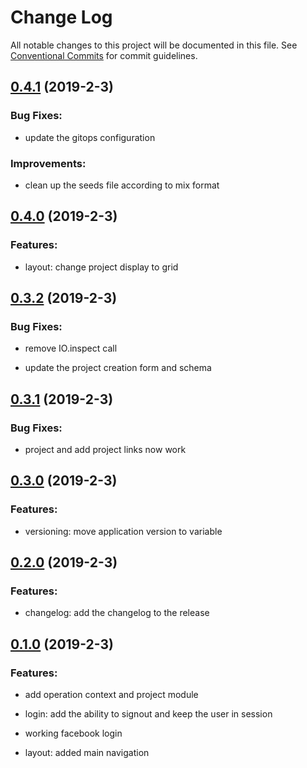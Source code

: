 # Change Log

All notable changes to this project will be documented in this file.
See [Conventional Commits](Https://conventionalcommits.org) for commit guidelines.

<!-- changelog -->

## [0.4.1](https://gitlab.com/amacgregor/shouldibuildthat/compare/0.4.0...0.4.1) (2019-2-3)




### Bug Fixes:

* update the gitops configuration

### Improvements:

* clean up the seeds file according to mix format

## [0.4.0](https://gitlab.com/amacgregor/shouldibuildthat/compare/0.3.2...0.4.0) (2019-2-3)




### Features:

* layout: change project display to grid

## [0.3.2](https://gitlab.com/amacgregor/shouldibuildthat/compare/0.3.1...0.3.2) (2019-2-3)




### Bug Fixes:

* remove IO.inspect call

* update the project creation form and schema

## [0.3.1](https://gitlab.com/amacgregor/shouldibuildthat/compare/0.3.0...0.3.1) (2019-2-3)




### Bug Fixes:

* project and add project links now work

## [0.3.0](https://gitlab.com/amacgregor/shouldibuildthat/compare/0.2.0...0.3.0) (2019-2-3)




### Features:

* versioning: move application version to variable

## [0.2.0](https://gitlab.com/amacgregor/shouldibuildthat/compare/0.1.1...0.2.0) (2019-2-3)




### Features:

* changelog: add the changelog to the release

## [0.1.0](https://gitlab.com/amacgregor/shouldibuildthat/compare/0.1.0...0.1.0) (2019-2-3)




### Features:

* add operation context and project module

* login: add the ability to signout and keep the user in session

* working facebook login

* layout: added main navigation
